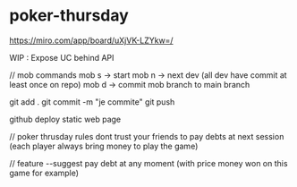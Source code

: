 # poker-thursday
https://miro.com/app/board/uXjVK-LZYkw=/

WIP : Expose UC behind API

// mob commands
mob s -> start
mob n -> next dev (all dev have commit at least once on repo) 
mob d -> commit mob branch to main branch

git add .
git commit -m "je commite"
git push

github deploy static web page 


// poker thrusday rules
dont trust your friends to pay debts at next session (each player always bring money to play the game)

// feature
--suggest pay debt at any moment (with price money won on this game for example)